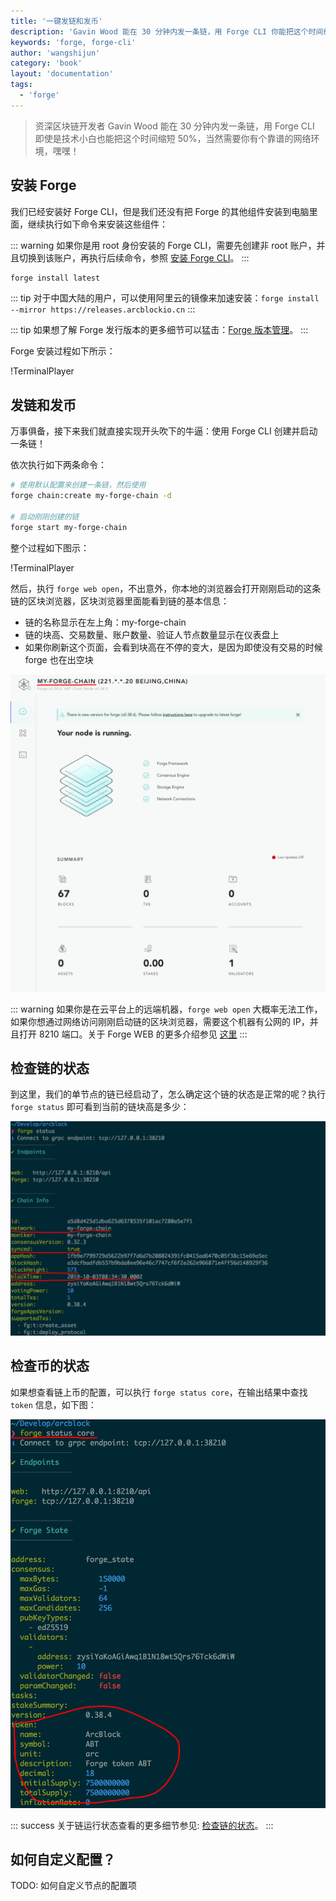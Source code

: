 ```yaml
---
title: '一键发链和发币'
description: 'Gavin Wood 能在 30 分钟内发一条链，用 Forge CLI 你能把这个时间缩的更短'
keywords: 'forge, forge-cli'
author: 'wangshijun'
category: 'book'
layout: 'documentation'
tags:
  - 'forge'
---
```


> 资深区块链开发者 Gavin Wood 能在 30 分钟内发一条链，用 Forge CLI 即使是技术小白也能把这个时间缩短 50%，当然需要你有个靠谱的网络环境，嘿嘿！

## 安装 Forge

我们已经安装好 Forge CLI，但是我们还没有把 Forge 的其他组件安装到电脑里面，继续执行如下命令来安装这些组件：

::: warning
如果你是用 root 身份安装的 Forge CLI，需要先创建非 root 账户，并且切换到该账户，再执行后续命令，参照 [安装 Forge CLI](../install-forge-cli)。
:::

```bash
forge install latest
```

::: tip
对于中国大陆的用户，可以使用阿里云的镜像来加速安装：`forge install --mirror https://releases.arcblockio.cn`
:::

::: tip
如果想了解 Forge 发行版本的更多细节可以猛击：[Forge 版本管理](../../4-manage-forge-release)。
:::

Forge 安装过程如下所示：

!TerminalPlayer[](./images/1-install-release.yml)

## 发链和发币

万事俱备，接下来我们就直接实现开头吹下的牛逼：使用 Forge CLI 创建并启动一条链！

依次执行如下两条命令：

```bash
# 使用默认配置来创建一条链，然后使用
forge chain:create my-forge-chain -d

# 启动刚刚创建的链
forge start my-forge-chain
```

整个过程如下图示：

!TerminalPlayer[](./images/2-create-and-start-chain.yml)

然后，执行 `forge web open`，不出意外，你本地的浏览器会打开刚刚启动的这条链的区块浏览器，区块浏览器里面能看到链的基本信息：

- 链的名称显示在左上角：my-forge-chain
- 链的块高、交易数量、账户数量、验证人节点数量显示在仪表盘上
- 如果你刷新这个页面，会看到块高在不停的变大，是因为即使没有交易的时候 forge 也在出空块

![](./images/forge-web.png)

::: warning
如果你是在云平台上的远端机器，`forge web open` 大概率无法工作，如果你想通过网络访问刚刚启动链的区块浏览器，需要这个机器有公网的 IP，并且打开 8210 端口。关于 Forge WEB 的更多介绍参见 [这里](../../8-explorer-other-tooling/forge-web)
:::

## 检查链的状态

到这里，我们的单节点的链已经启动了，怎么确定这个链的状态是正常的呢？执行 `forge status` 即可看到当前的链块高是多少：

![](./images/forge-status.png)

## 检查币的状态

如果想查看链上币的配置，可以执行 `forge status core`，在输出结果中查找 `token` 信息，如下图：

![](./images/forge-status-core.png)

::: success
关于链运行状态查看的更多细节参见: [检查链的状态](../../2-manage-chain-node/inspect-chain-status)。
:::

## 如何自定义配置？

TODO: 如何自定义节点的配置项
